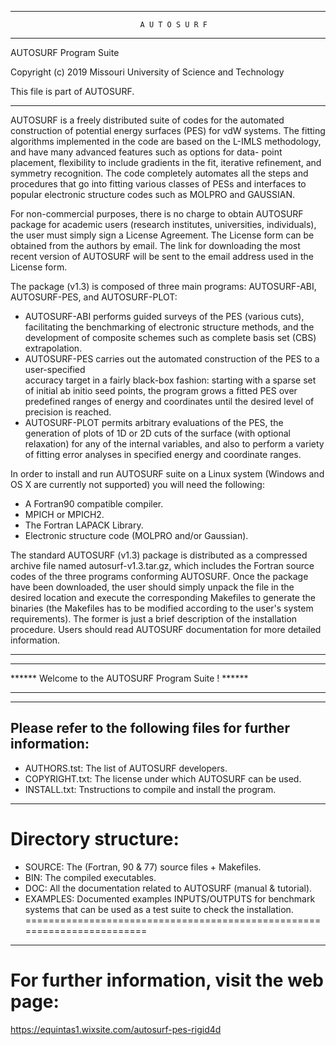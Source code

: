 
-----------------------------------------------------------------------------------
                                 A U T O S U R F      
                                 
-----------------------------------------------------------------------------------

   AUTOSURF Program Suite

   Copyright (c) 2019 Missouri University of Science and Technology

   This file is part of AUTOSURF.
   
-----------------------------------------------------------------------------------

 AUTOSURF is a freely distributed suite of codes for the automated construction of potential 
 energy surfaces (PES) for vdW systems. The fitting algorithms implemented in the code are 
 based on the L-IMLS methodology, and have many advanced features such as options for data-
 point placement, flexibility to include gradients in the fit, iterative refinement, and 
 symmetry recognition. The code completely automates all the steps and procedures that go 
 into fitting various classes of PESs and interfaces to popular electronic structure codes 
 such as MOLPRO and GAUSSIAN. 

 For non-commercial purposes, there is no charge to obtain AUTOSURF package for academic 
 users (research institutes, universities, individuals), the user must simply sign a License 
 Agreement. The License form can be obtained from the authors by email. The link for 
 downloading the most recent version of AUTOSURF will be sent to the email address used in 
 the License form.

 The package (v1.3) is composed of three main programs: AUTOSURF-ABI, AUTOSURF-PES, and AUTOSURF-PLOT:
 * AUTOSURF-ABI performs guided surveys of the PES (various cuts), facilitating 
 the benchmarking of electronic structure methods, and the development of composite 
 schemes such as complete basis set (CBS) extrapolation.
 * AUTOSURF-PES carries out the automated construction of the PES to a user-specified     
 accuracy target in a fairly black-box fashion: starting with a sparse 
 set of initial ab initio seed points, the program grows a fitted PES over 
 predefined ranges of energy and coordinates until the desired level of precision 
 is reached. 
 * AUTOSURF-PLOT permits arbitrary evaluations of the PES, the generation of 
 plots of 1D or 2D cuts of the surface (with optional relaxation) for any of the 
 internal variables, and also to perform a variety of fitting error analyses in 
 specified energy and coordinate ranges.

 In order to install and run AUTOSURF suite on a Linux system (Windows and OS X 
 are currently not supported) you will need the following:
 * A Fortran90 compatible compiler.
 * MPICH or MPICH2.
 * The Fortran LAPACK Library.
 * Electronic structure code (MOLPRO and/or Gaussian).

 The standard AUTOSURF (v1.3) package is distributed as a compressed archive file 
 named autosurf-v1.3.tar.gz, which includes the Fortran source codes of the three 
 programs conforming AUTOSURF. Once the package have been downloaded, the user 
 should simply unpack the file in the desired location and execute the corresponding 
 Makefiles to generate the binaries (the Makefiles has to be modified according to 
 the user's system requirements). The former is just a brief description of the 
 installation procedure. Users should read AUTOSURF documentation for more detailed 
 information.

-----------------------------------------------------------------------------------
***********************************************************************************
******                Welcome to the AUTOSURF Program Suite !                ******         
***********************************************************************************

-----------------------------------------------------------------------------------
   Please refer to the following files for further information:
-----------------------------------------------------------------------------------
   * AUTHORS.tst:   The list of AUTOSURF developers.
   * COPYRIGHT.txt: The license under which AUTOSURF can be used.
   * INSTALL.txt:   Tnstructions to compile and install the program.
-----------------------------------------------------------------------------------


   Directory structure:
========================================================================
   * SOURCE:        The (Fortran, 90 & 77) source files + Makefiles.
   * BIN:           The compiled executables.
   * DOC:           All the documentation related to AUTOSURF (manual & tutorial).
   * EXAMPLES:      Documented examples INPUTS/OUTPUTS for benchmark systems that 
                    can be used as a test suite to check the installation.
========================================================================

-----------------------------------------------------------------------------------
   For further information, visit the web page:
========================================================================
   https://equintas1.wixsite.com/autosurf-pes-rigid4d


